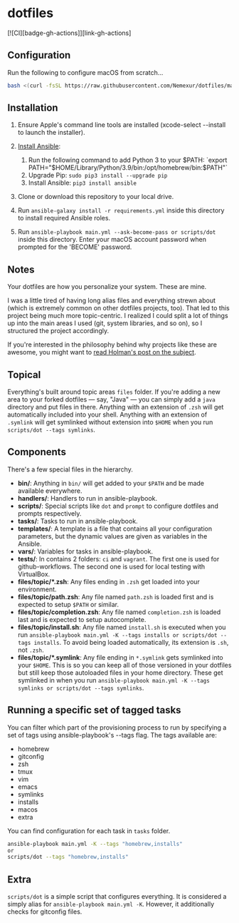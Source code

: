# dotfiles

[![CI][badge-gh-actions]][link-gh-actions]

## Configuration

Run the following to configure macOS from scratch...

```bash
bash <(curl -fsSL https://raw.githubusercontent.com/Nemexur/dotfiles/master/configure.sh)
```

## Installation

  1. Ensure Apple's command line tools are installed (xcode-select --install to launch the installer).
  2. [Install Ansible](https://docs.ansible.com/ansible/latest/installation_guide/index.html):

     1. Run the following command to add Python 3 to your $PATH: `export PATH="$HOME/Library/Python/3.9/bin:/opt/homebrew/bin:$PATH"`
     2. Upgrade Pip: `sudo pip3 install --upgrade pip`
     3. Install Ansible: `pip3 install ansible`

  3. Clone or download this repository to your local drive.
  4. Run `ansible-galaxy install -r requirements.yml` inside this directory to install required Ansible roles.
  5. Run `ansible-playbook main.yml --ask-become-pass or scripts/dot` inside this directory. Enter your macOS account password when prompted for the 'BECOME' password.

## Notes

Your dotfiles are how you personalize your system. These are mine.

I was a little tired of having long alias files and everything strewn about
(which is extremely common on other dotfiles projects, too). That led to this
project being much more topic-centric. I realized I could split a lot of things
up into the main areas I used (git, system libraries, and so on), so I
structured the project accordingly.

If you're interested in the philosophy behind why projects like these are
awesome, you might want to [read Holman's post on the
subject](http://zachholman.com/2010/08/dotfiles-are-meant-to-be-forked/).

## Topical

Everything's built around topic areas `files` folder. If you're adding a new
area to your forked dotfiles — say, "Java" — you can simply add a `java` directory
and put files in there. Anything with an extension of `.zsh` will get automatically
included into your shell. Anything with an extension of `.symlink` will get
symlinked without extension into `$HOME` when you run
`scripts/dot --tags symlinks`.

## Components

There's a few special files in the hierarchy.

- **bin/**: Anything in `bin/` will get added to your `$PATH` and be made
  available everywhere.
- **handlers/**: Handlers to run in ansible-playbook.
- **scripts/**: Special scripts like `dot` and `prompt` to configure
  dotfiles and prompts respectively.
- **tasks/**: Tasks to run in ansible-playbook.
- **templates/**: A template is a file that contains all your configuration
  parameters, but the dynamic values are given as variables in the Ansible.
- **vars/**: Variables for tasks in ansible-playbook.
- **tests/**: In contains 2 folders: `ci` and `vagrant`. The first one is used
  for github-workflows. The second one is used for local testing with VirtualBox.
- **files/topic/\*.zsh**: Any files ending in `.zsh` get loaded into your
  environment.
- **files/topic/path.zsh**: Any file named `path.zsh` is loaded first and is
  expected to setup `$PATH` or similar.
- **files/topic/completion.zsh**: Any file named `completion.zsh` is loaded
  last and is expected to setup autocomplete.
- **files/topic/install.sh**: Any file named `install.sh` is executed when you run
  `ansible-playbook main.yml -K --tags installs or scripts/dot --tags installs`.
  To avoid being loaded automatically, its extension is `.sh`, not `.zsh`.
- **files/topic/\*.symlink**: Any file ending in `*.symlink` gets symlinked into
  your `$HOME`. This is so you can keep all of those versioned in your dotfiles
  but still keep those autoloaded files in your home directory. These get
  symlinked in when you run
  `ansible-playbook main.yml -K --tags symlinks or scripts/dot --tags symlinks`.

## Running a specific set of tagged tasks

You can filter which part of the provisioning process to run by specifying a set of tags using ansible-playbook's --tags flag. The tags available are:

- homebrew
- gitconfig
- zsh
- tmux
- vim
- emacs
- symlinks
- installs
- macos
- extra

You can find configuration for each task in `tasks` folder.

```bash
ansible-playbook main.yml -K --tags "homebrew,installs"
or
scripts/dot --tags "homebrew,installs"
```

## Extra

`scripts/dot` is a simple script that configures everything.
It is considered a simply alias for `ansible-playbook main.yml -K`.
However, it additionally checks for gitconfig files.
